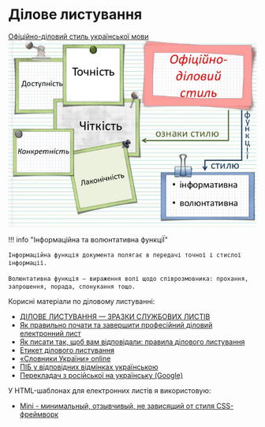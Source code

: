 # Ділове листування

[Офіційно-діловий стиль української мови ![Ділове листування](./../assets/images/official-business-language.jpg)](https://zno.if.ua/?p=4807)

!!! info "Інформаційна та волюнтативна функціЇ"

    Інформаційна функція документа полягає в передачі точної і стислої інформації.

    Волюнтативна функція – вираження волі щодо співрозмовника: прохання, запрошення, порада, спонукання тощо.

Корисні матеріали по діловому листуванні:

- [ДІЛОВЕ ЛИСТУВАННЯ — ЗРАЗКИ СЛУЖБОВИХ ЛИСТІВ](https://pozovna.in.ua/zrazki-listiv)
- [Як правильно почати та завершити професійний діловий електронний лист](https://business.tutsplus.com/uk/tutorials/how-to-start-and-end-a-professional-business-email--cms-26313)
- [Як писати так, щоб вам відповідали: правила ділового листування](https://happymonday.ua/pravyla-dilovogo-lystuvannya)
- [Етикет ділового листування](https://pidru4niki.com/1031020840649/dokumentoznavstvo/etiket_dilovogo_listuvannya)
- [«Словники України» online](https://lcorp.ulif.org.ua/dictua/)
- [ПІБ у відповідних відмінках українською](https://morpher.ru/DemoUA.aspx)
- [Перекладач з російської на українську (Google)](https://translate.google.com.ua/?hl=ru&tab=wT&sl=ru&tl=uk&op=translate)

У HTML-шаблонах для електронних листів я використовую:

- [Mini - минимальный, отзывчивый, не зависящий от стиля CSS-фреймворк](https://minicss.org/docs#common-textual-elements)
